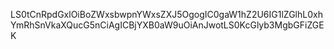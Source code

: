 LS0tCnRpdGxlOiBoZWxsbwpnYWxsZXJ5OgogIC0gaW1hZ2U6IG1lZGlhL0xhYmRhSnVkaXQucG5nCiAgICBjYXB0aW9uOiAnJwotLS0KcGlyb3MgbGFiZGEK